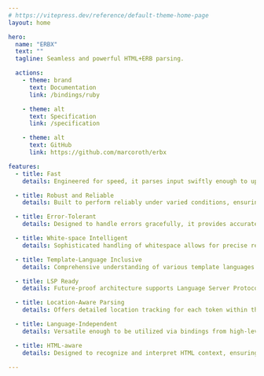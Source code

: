 ```yaml
---
# https://vitepress.dev/reference/default-theme-home-page
layout: home

hero:
  name: "ERBX"
  text: ""
  tagline: Seamless and powerful HTML+ERB parsing.

  actions:
    - theme: brand
      text: Documentation
      link: /bindings/ruby

    - theme: alt
      text: Specification
      link: /specification

    - theme: alt
      text: GitHub
      link: https://github.com/marcoroth/erbx

features:
  - title: Fast
    details: Engineered for speed, it parses input swiftly enough to update on every keystroke, ensuring real-time responsiveness in text editors.

  - title: Robust and Reliable
    details: Built to perform reliably under varied conditions, ensuring consistent behavior and stability across all operations.

  - title: Error-Tolerant
    details: Designed to handle errors gracefully, it provides accurate results even when encountering syntax errors, enhancing user experience and productivity.

  - title: White-space Intelligent
    details: Sophisticated handling of whitespace allows for precise representation in the Abstract Syntax Tree (AST), ensuring that even the subtlest nuances are captured.

  - title: Template-Language Inclusive
    details: Comprehensive understanding of various template languages including ERB, EJS, and Handlebars, facilitating versatile and dynamic template processing.

  - title: LSP Ready
    details: Future-proof architecture supports Language Server Protocols (LSP), integrating seamlessly with IDEs and modern editor tooling for an enhanced coding environment.

  - title: Location-Aware Parsing
    details: Offers detailed location tracking for each token within the parse result, enabling precise debugging and editing.

  - title: Language-Independent
    details: Versatile enough to be utilized via bindings from high-level programming languages such as Ruby and JavaScript, providing broad compatibility and flexibility.

  - title: HTML-aware
    details: Designed to recognize and interpret HTML context, ensuring seamless integration and accurate parsing of HTML elements within ERB templates

---
```

